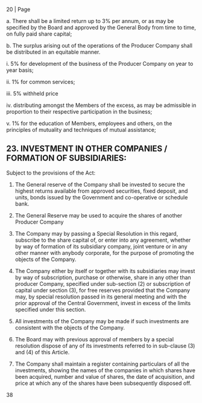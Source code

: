 20 | Page

a. There shall be a limited return up to 3% per annum, or as may be specified by the Board and approved by the General Body from time to time, on fully paid share capital;

b. The surplus arising out of the operations of the Producer Company shall be distributed in an equitable manner.

i. 5% for development of the business of the Producer Company on year to year basis;

ii. 1% for common services;

iii. 5% withheld price

iv. distributing amongst the Members of the excess, as may be admissible in proportion to their respective participation in the business;

v. 1% for the education of Members, employees and others, on the principles of mutuality and techniques of mutual assistance;

## 23. INVESTMENT IN OTHER COMPANIES / FORMATION OF SUBSIDIARIES:

Subject to the provisions of the Act:

1) The General reserve of the Company shall be invested to secure the highest returns available from approved securities, fixed deposit, and units, bonds issued by the Government and co-operative or schedule bank.

2) The General Reserve may be used to acquire the shares of another Producer Company

3) The Company may by passing a Special Resolution in this regard, subscribe to the share capital of, or enter into any agreement, whether by way of formation of its subsidiary company, joint venture or in any other manner with anybody corporate, for the purpose of promoting the objects of the Company.

4) The Company either by itself or together with its subsidiaries may invest by way of subscription, purchase or otherwise, share in any other than producer Company, specified under sub-section (2) or subscription of capital under section (3), for free reserves provided that the Company may, by special resolution passed in its general meeting and with the prior approval of the Central Government, invest in excess of the limits specified under this section.

5) All investments of the Company may be made if such investments are consistent with the objects of the Company.

6) The Board may with previous approval of members by a special resolution dispose of any of its investments referred to in sub-clause (3) and (4) of this Article.

7) The Company shall maintain a register containing particulars of all the investments, showing the names of the companies in which shares have been acquired, number and value of shares, the date of acquisition, and price at which any of the shares have been subsequently disposed off.

38